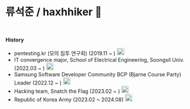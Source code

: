 # 류석준 / haxhhiker 🌌

<br>
  
**History** 
- pentesting.kr (모의 침투 연구회) (2019.11 ~ ) <img height="20" width="20" src="" />
- IT convergence major, School of Electrical Engineering, Soongsil Univ. (2022.03 ~ ) <img height="20" width="20" src="" />
- Samsung Software Developer Community BCP (Bjarne Course Party) Leader (2022.12 ~ ) <img height="20" width="20" src="" />
- Hacking team, Snatch the Flag (2023.02 ~ ) <img height="20" width="20" src="" />
- Republic of Korea Army (2023.02 ~ 2024.08) <img height="20" width="20" src="" />

<br>

